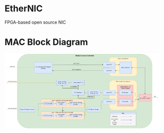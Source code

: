 # EtherNIC
FPGA-based open source NIC

# MAC Block Diagram
![MAC block diagram](https://github.com/RiceShelley/EtherNIC/blob/main/doc/MAC_diagram.png)